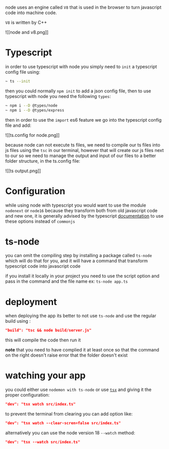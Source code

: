 node uses an engine called `V8` that is used in the browser to turn javascript code into machine code.

`V8` is written by C++ 

![[node and  v8.png]]

# Typescript

in order to use typescript with node you simply need to `init` a typescript config file using:

```bash
~ ts --init
```

then you could normally `npm init` to add a json config file, then to use typescript with node you need the following `types`:

```bash
~ npm i --D @types/node
~ npm i --D @types/express
```

then in order to use the `import` es6 feature we go into the typescript config file and add:

![[ts.config for node.png]]

because node can not execute ts files, we need to compile our ts files into js files using the `tsc` in our terminal, however that will create our js files next to our  so we need to manage the output and input of our files to a better folder structure, in the ts.config file:

![[ts output.png]]

# Configuration 

while using node with typescript you would want to use the module `nodenext` or `node16` because they transform both from old javascript code and new one, it is generally advised by the typescript [documentation](https://www.typescriptlang.org/docs/handbook/modules/reference.html#commonjs) to use these options instead of `commonjs`

 
# ts-node

you can omit the compiling step by installing a  package called `ts-node` which will do that for you, and it will have a command that transform typescript code into javascript code 

if you install it locally in your project you need to use the script option and pass in the command and the file name ex: `ts-node app.ts`

# deployment

when deploying the app its better to not use `ts-node` and use the regular build using :

```json
"build": "tsc && node build/server.js"
```

this will compile the code then run it

**note** that you need to have complied it at least once so that the command on the right doesn't raise error that the folder doesn't exist

# watching your app

you could either use `nodemon with ts-node` or use [`tsx`](https://stackoverflow.com/a/70933036) and giving it the proper configuration:

```json
"dev": "tsx watch src/index.ts"
```

to prevent the terminal from clearing you can add option like:

```json
"dev": "tsx watch --clear-scren=false src/index.ts"
```

alternatively you can use the node version 18 `--watch` method:

```json
"dev": "tsx --watch src/index.ts"
```